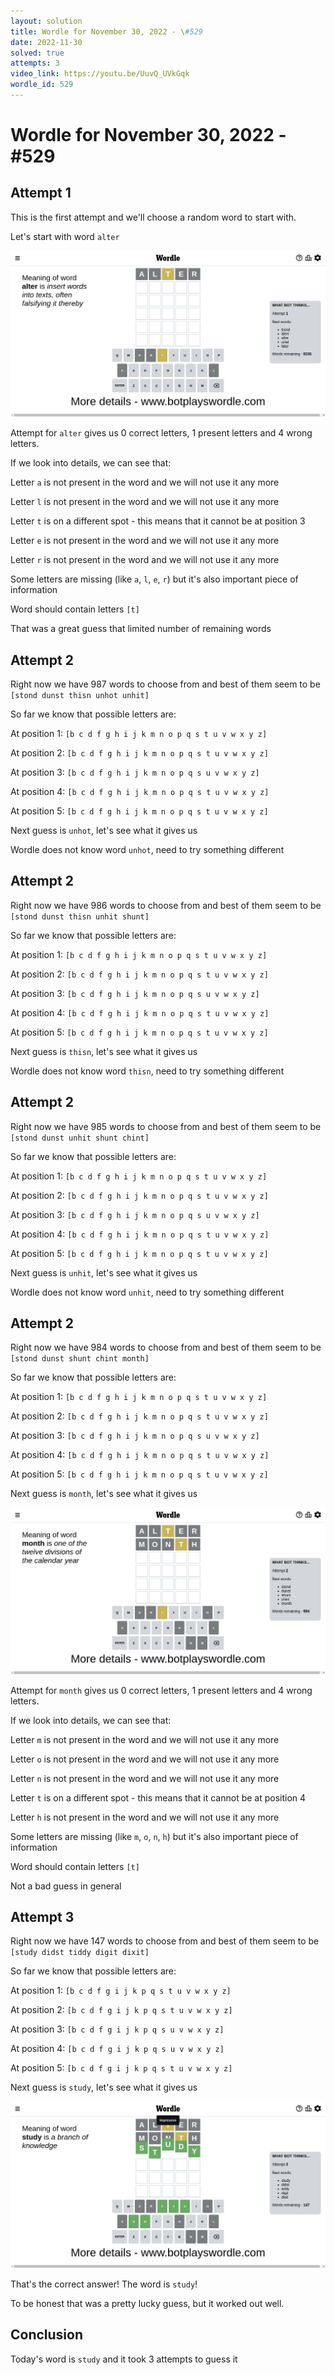 ```yaml
---
layout: solution
title: Wordle for November 30, 2022 - \#529
date: 2022-11-30
solved: true
attempts: 3
video_link: https://youtu.be/UuvQ_UVkGqk
wordle_id: 529
---
```


# Wordle for November 30, 2022 - \#529

## Attempt 1

This is the first attempt and we'll choose a random word to start with.

Let's start with word `alter`

![Attempt 1](2022-11-30/attempt-1.png)

Attempt for `alter` gives us 0 correct letters, 1 present letters and 4 wrong letters.

If we look into details, we can see that:

Letter `a` is not present in the word and we will not use it any more

Letter `l` is not present in the word and we will not use it any more

Letter `t` is on a different spot - this means that it cannot be at position 3

Letter `e` is not present in the word and we will not use it any more

Letter `r` is not present in the word and we will not use it any more

Some letters are missing (like `a`, `l`, `e`, `r`) but it's also important piece of information

Word should contain letters `[t]`

That was a great guess that limited number of remaining words



## Attempt 2

Right now we have 987 words to choose from and best of them seem to be `[stond dunst thisn unhot unhit]`

So far we know that possible letters are:

At position 1: `[b c d f g h i j k m n o p q s t u v w x y z]`

At position 2: `[b c d f g h i j k m n o p q s t u v w x y z]`

At position 3: `[b c d f g h i j k m n o p q s u v w x y z]`

At position 4: `[b c d f g h i j k m n o p q s t u v w x y z]`

At position 5: `[b c d f g h i j k m n o p q s t u v w x y z]`

Next guess is `unhot`, let's see what it gives us

Wordle does not know word `unhot`, need to try something different

## Attempt 2

Right now we have 986 words to choose from and best of them seem to be `[stond dunst thisn unhit shunt]`

So far we know that possible letters are:

At position 1: `[b c d f g h i j k m n o p q s t u v w x y z]`

At position 2: `[b c d f g h i j k m n o p q s t u v w x y z]`

At position 3: `[b c d f g h i j k m n o p q s u v w x y z]`

At position 4: `[b c d f g h i j k m n o p q s t u v w x y z]`

At position 5: `[b c d f g h i j k m n o p q s t u v w x y z]`

Next guess is `thisn`, let's see what it gives us

Wordle does not know word `thisn`, need to try something different

## Attempt 2

Right now we have 985 words to choose from and best of them seem to be `[stond dunst unhit shunt chint]`

So far we know that possible letters are:

At position 1: `[b c d f g h i j k m n o p q s t u v w x y z]`

At position 2: `[b c d f g h i j k m n o p q s t u v w x y z]`

At position 3: `[b c d f g h i j k m n o p q s u v w x y z]`

At position 4: `[b c d f g h i j k m n o p q s t u v w x y z]`

At position 5: `[b c d f g h i j k m n o p q s t u v w x y z]`

Next guess is `unhit`, let's see what it gives us

Wordle does not know word `unhit`, need to try something different

## Attempt 2

Right now we have 984 words to choose from and best of them seem to be `[stond dunst shunt chint month]`

So far we know that possible letters are:

At position 1: `[b c d f g h i j k m n o p q s t u v w x y z]`

At position 2: `[b c d f g h i j k m n o p q s t u v w x y z]`

At position 3: `[b c d f g h i j k m n o p q s u v w x y z]`

At position 4: `[b c d f g h i j k m n o p q s t u v w x y z]`

At position 5: `[b c d f g h i j k m n o p q s t u v w x y z]`

Next guess is `month`, let's see what it gives us

![Attempt 2](2022-11-30/attempt-2.png)

Attempt for `month` gives us 0 correct letters, 1 present letters and 4 wrong letters.

If we look into details, we can see that:

Letter `m` is not present in the word and we will not use it any more

Letter `o` is not present in the word and we will not use it any more

Letter `n` is not present in the word and we will not use it any more

Letter `t` is on a different spot - this means that it cannot be at position 4

Letter `h` is not present in the word and we will not use it any more

Some letters are missing (like `m`, `o`, `n`, `h`) but it's also important piece of information

Word should contain letters `[t]`

Not a bad guess in general



## Attempt 3

Right now we have 147 words to choose from and best of them seem to be `[study didst tiddy digit dixit]`

So far we know that possible letters are:

At position 1: `[b c d f g i j k p q s t u v w x y z]`

At position 2: `[b c d f g i j k p q s t u v w x y z]`

At position 3: `[b c d f g i j k p q s u v w x y z]`

At position 4: `[b c d f g i j k p q s u v w x y z]`

At position 5: `[b c d f g i j k p q s t u v w x y z]`

Next guess is `study`, let's see what it gives us

![Attempt 3](2022-11-30/attempt-3.png)

That's the correct answer! The word is `study`!

To be honest that was a pretty lucky guess, but it worked out well.

## Conclusion

Today's word is `study` and it took 3 attempts to guess it

